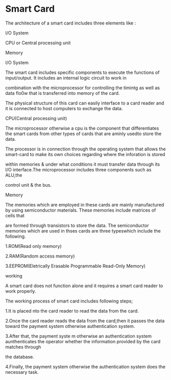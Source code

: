 # Smart Card

The architecture of a smart card includes three elements like :

I/O System

CPU or Central processing unit

Memory

I/O System

The smart card includes specific components to execute the functions of input/output. It includes an internal logic circuit to work in 

combination with the microprocessor for controlling the timintg as well as data flo0w that is transferred into memory of the card.

The physical structure of this card can easily interface to a card reader and it is connected to host computers to exchange the data.

CPU(Central processing unit)

The microprocessor otherwise a cpu is the component that differentiates the smart cards from other types of cards that are aminly usedto store the data.

The processor is in connection through the operating system that allows the smart-card to make its own choices regarding where the inforation is stored

within memories & under what conditions it must transfer data through its I/O interface.The microprocessor includes three components such as ALU,the 

control unit & the bus.

Memory

The memories which are employed in these cards are mainly manufactured by using semiconductor materials. These memories include matrices of cells that 

are formed through transistors to store the data. The semiconductor memories which are used in thses cards are three typeswhich include the following.

1.ROM(Read only memory)

2.RAM(Random access memory)

3.EEPROM(Eletrically Erasable Programmable Read-Only Memory)

 
 working 

A smart card does not function alone and it requires a smart card reader to work properly.

The working process of smart card includes following steps;

1.It is placed nto the card reader to read the data from the card.

2.Once the card reader reads the data from the card,then it passes the data toward the payment system otherwise authentication system.

3.After that, the payment syste                                                                                                                                                                                                                                                                                                                                                                                                                                                                                                                                                                                                                                                                                                                                                                               m otherwise an authentication system aunthenticates the operator whether the information provided by the card matches through 

the database.

4.Finally, the payment system otherwise the authentication system does the necessary task.         
